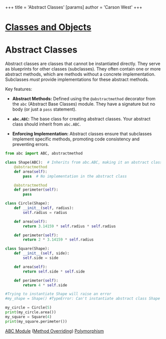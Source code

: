 +++
 title = 'Abstract Classes'
[params]
	author = 'Carson West'
+++
# [Classes and Objects](./../classes-and-objects/)
# Abstract Classes

Abstract classes are classes that cannot be instantiated directly.  They serve as blueprints for other classes (subclasses).  They often contain one or more abstract methods, which are methods without a concrete implementation. Subclasses *must* provide implementations for these abstract methods.

Key features:

* **Abstract Methods:** Defined using the `@abstractmethod` decorator from the `abc` (Abstract Base Classes) module.  They have a signature but no body (or just a `pass` statement).

* **`abc.ABC`:**  The base class for creating abstract classes.  Your abstract class should inherit from `abc.ABC`.

* **Enforcing Implementation:** Abstract classes ensure that subclasses implement specific methods, promoting code consistency and preventing errors.


```python
from abc import ABC, abstractmethod

class Shape(ABC):  # Inherits from abc.ABC, making it an abstract class
    @abstractmethod
    def area(self):
        pass  # No implementation in the abstract class

    @abstractmethod
    def perimeter(self):
        pass

class Circle(Shape):
    def __init__(self, radius):
        self.radius = radius

    def area(self):
        return 3.14159 * self.radius * self.radius

    def perimeter(self):
        return 2 * 3.14159 * self.radius

class Square(Shape):
    def __init__(self, side):
        self.side = side

    def area(self):
        return self.side * self.side

    def perimeter(self):
        return 4 * self.side

#Trying to instantiate Shape will raise an error
#my_shape = Shape() #TypeError: Can't instantiate abstract class Shape with abstract methods area, perimeter

my_circle = Circle(5)
print(my_circle.area())
my_square = Square(4)
print(my_square.perimeter())

```

[ABC Module](./../abc-module/)  ([Method Overriding](./../method-overriding/)) [Polymorphism](./../polymorphism/)
